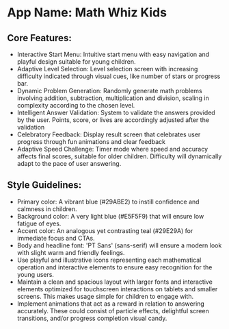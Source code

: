 # **App Name**: Math Whiz Kids

## Core Features:

- Interactive Start Menu: Intuitive start menu with easy navigation and playful design suitable for young children.
- Adaptive Level Selection: Level selection screen with increasing difficulty indicated through visual cues, like number of stars or progress bar.
- Dynamic Problem Generation: Randomly generate math problems involving addition, subtraction, multiplication and division, scaling in complexity according to the chosen level.
- Intelligent Answer Validation: System to validate the answers provided by the user. Points, score, or lives are accordingly adjusted after the validation
- Celebratory Feedback: Display result screen that celebrates user progress through fun animations and clear feedback
- Adaptive Speed Challenge: Timer mode where speed and accuracy affects final scores, suitable for older children. Difficulty will dynamically adapt to the pace of user answering.

## Style Guidelines:

- Primary color: A vibrant blue (#29ABE2) to instill confidence and calmness in children.
- Background color: A very light blue (#E5F5F9) that will ensure low fatigue of eyes.
- Accent color: An analogous yet contrasting teal (#29E29A) for immediate focus and CTAs.
- Body and headline font: 'PT Sans' (sans-serif) will ensure a modern look with slight warm and friendly feelings.
- Use playful and illustrative icons representing each mathematical operation and interactive elements to ensure easy recognition for the young users.
- Maintain a clean and spacious layout with larger fonts and interactive elements optimized for touchscreen interactions on tablets and smaller screens. This makes usage simple for children to engage with.
- Implement animations that act as a reward in relation to answering accurately. These could consist of particle effects, delightful screen transitions, and/or progress completion visual candy.